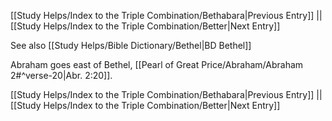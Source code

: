 [[Study Helps/Index to the Triple Combination/Bethabara|Previous Entry]]  ||  [[Study Helps/Index to the Triple Combination/Better|Next Entry]]

 See also [[Study Helps/Bible Dictionary/Bethel|BD Bethel]]

 Abraham goes east of Bethel, [[Pearl of Great Price/Abraham/Abraham 2#^verse-20|Abr. 2:20]].

[[Study Helps/Index to the Triple Combination/Bethabara|Previous Entry]]  ||  [[Study Helps/Index to the Triple Combination/Better|Next Entry]]
